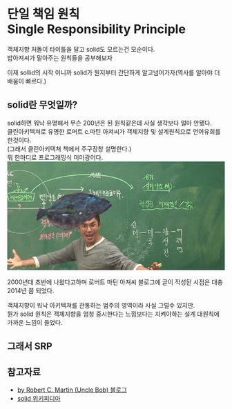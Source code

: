 # 단일 책임 원칙 Single Responsibility Principle

객체지향 처돌이 타이틀을 달고 solid도 모르는건 모순이다.  
밥아져씨가 말아주는 원칙들을 공부해보자

이제 sollid의 시작 이니까 solid가 뭔지부터 간단하게 알고넘어가자(역사를 알아야 더 배움이 빠르다.)

## solid란 무엇일까?
solid하면 워낙 유명해서 무슨 200년은 된 원칙같은데 사실 생각보다 얼마 안됐다.  
클린아키텍쳐로 유명한 로머트 c.마틴 아져씨가 객체지향 및 설계원칙으로 언어유희를 한것이다.  
(그래서 클린아키텍쳐 책에서 주구장창 설명한다.)  
뭐 한마디로 프로그래밍식 미미광어다.
![미미광어](https://github.com/2chang5/PigsBrain/blob/main/imageRes/%EB%AF%B8%EB%AF%B8%EA%B4%91%EC%96%B4.png?raw=true)

2000년대 초반에 나왔다고하며 로버트 마틴 아져씨 블로그에 글이 작성된 시점은 대충 2014년 쯤 되었다.  

객체지향이 워낙 아키텍쳐를 관통하는 범주의 영역이라 사실 그럴수 있지만.  
뭔가 solid 원칙은 객체지향을 엄청 중시한다는 느낌보다는 지켜야하는 설계 대원칙에 가까운 느낌이 들었다.  


## 그래서 SRP



## 참고자료
- [by Robert C. Martin (Uncle Bob) 블로그](https://blog.cleancoder.com/uncle-bob/2014/05/08/SingleReponsibilityPrinciple.html)
- [solid 위키피디아](https://ko.wikipedia.org/wiki/SOLID_(%EA%B0%9D%EC%B2%B4_%EC%A7%80%ED%96%A5_%EC%84%A4%EA%B3%84))